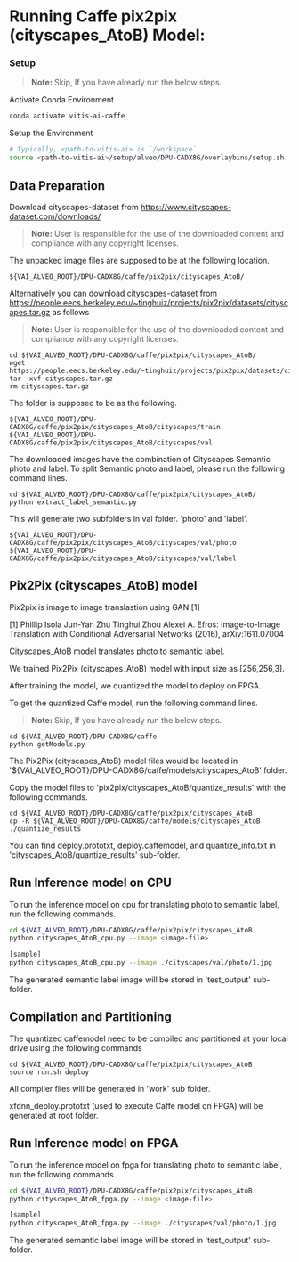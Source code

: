 
# Running Caffe pix2pix (cityscapes_AtoB) Model:

### Setup

> **Note:** Skip, If you have already run the below steps.

Activate Conda Environment
  ```sh
  conda activate vitis-ai-caffe
  ```

Setup the Environment

  ```sh
  # Typically, <path-to-vitis-ai> is `/workspace`
  source <path-to-vitis-ai>/setup/alveo/DPU-CADX8G/overlaybins/setup.sh
  ```

## Data Preparation

Download cityscapes-dataset from https://www.cityscapes-dataset.com/downloads/
> **Note:** User is responsible for the use of the downloaded content and compliance with any copyright licenses.

The unpacked image files are supposed to be at the following location.

```
${VAI_ALVEO_ROOT}/DPU-CADX8G/caffe/pix2pix/cityscapes_AtoB/
```

Alternatively you can download cityscapes-dataset from https://people.eecs.berkeley.edu/~tinghuiz/projects/pix2pix/datasets/cityscapes.tar.gz as follows
> **Note:** User is responsible for the use of the downloaded content and compliance with any copyright licenses.
```
cd ${VAI_ALVEO_ROOT}/DPU-CADX8G/caffe/pix2pix/cityscapes_AtoB/
wget https://people.eecs.berkeley.edu/~tinghuiz/projects/pix2pix/datasets/cityscapes.tar.gz
tar -xvf cityscapes.tar.gz
rm cityscapes.tar.gz
```

The folder is supposed to be as the following.

```
${VAI_ALVEO_ROOT}/DPU-CADX8G/caffe/pix2pix/cityscapes_AtoB/cityscapes/train
${VAI_ALVEO_ROOT}/DPU-CADX8G/caffe/pix2pix/cityscapes_AtoB/cityscapes/val
```

The downloaded images have the combination of Cityscapes Semantic photo and label.
To split Semantic photo and label, please run the following command lines.

```
cd ${VAI_ALVEO_ROOT}/DPU-CADX8G/caffe/pix2pix/cityscapes_AtoB/
python extract_label_semantic.py
```

This will generate two subfolders in val folder. 'photo' and 'label'.
```
${VAI_ALVEO_ROOT}/DPU-CADX8G/caffe/pix2pix/cityscapes_AtoB/cityscapes/val/photo
${VAI_ALVEO_ROOT}/DPU-CADX8G/caffe/pix2pix/cityscapes_AtoB/cityscapes/val/label
```


## Pix2Pix (cityscapes_AtoB) model

Pix2pix is image to image translastion using GAN [1]


[1]	Phillip Isola Jun-Yan Zhu Tinghui Zhou Alexei A. Efros: Image-to-Image Translation with Conditional Adversarial Networks (2016), arXiv:1611.07004



Cityscapes_AtoB model translates photo to semantic label.



We trained Pix2Pix (cityscapes_AtoB) model with input size as [256,256,3].

After training the model, we quantized the model to deploy on FPGA.

To get the quantized Caffe model, run the following command lines.

> **Note:** Skip, If you have already run the below steps.
```
cd ${VAI_ALVEO_ROOT}/DPU-CADX8G/caffe
python getModels.py
```

The Pix2Pix (cityscapes_AtoB) model files would be located in '${VAI_ALVEO_ROOT}/DPU-CADX8G/caffe/models/cityscapes_AtoB' folder.

Copy the model files to 'pix2pix/cityscapes_AtoB/quantize_results' with the following commands.
```
cd ${VAI_ALVEO_ROOT}/DPU-CADX8G/caffe/pix2pix/cityscapes_AtoB
cp -R ${VAI_ALVEO_ROOT}/DPU-CADX8G/caffe/models/cityscapes_AtoB ./quantize_results
```

You can find deploy.prototxt, deploy.caffemodel, and quantize_info.txt in 'cityscapes_AtoB/quantize_results' sub-folder.



## Run Inference model on CPU


To run the inference model on cpu for translating photo to semantic label, run the following commands.

```sh
cd ${VAI_ALVEO_ROOT}/DPU-CADX8G/caffe/pix2pix/cityscapes_AtoB
python cityscapes_AtoB_cpu.py --image <image-file>

[sample]
python cityscapes_AtoB_cpu.py --image ./cityscapes/val/photo/1.jpg
```

The generated semantic label image will be stored in 'test_output' sub-folder.


## Compilation and Partitioning


The quantized caffemodel need to be compiled and partitioned at your local drive using the following commands

```
cd ${VAI_ALVEO_ROOT}/DPU-CADX8G/caffe/pix2pix/cityscapes_AtoB
source run.sh deploy
```

All compiler files will be generated in 'work' sub folder.

xfdnn_deploy.prototxt (used to execute Caffe model on FPGA) will be generated at root folder.





## Run Inference model on FPGA

To run the inference model on fpga for translating photo to semantic label, run the following commands.

```sh
cd ${VAI_ALVEO_ROOT}/DPU-CADX8G/caffe/pix2pix/cityscapes_AtoB
python cityscapes_AtoB_fpga.py --image <image-file>

[sample]
python cityscapes_AtoB_fpga.py --image ./cityscapes/val/photo/1.jpg
```
The generated semantic label image will be stored in 'test_output' sub-folder.

